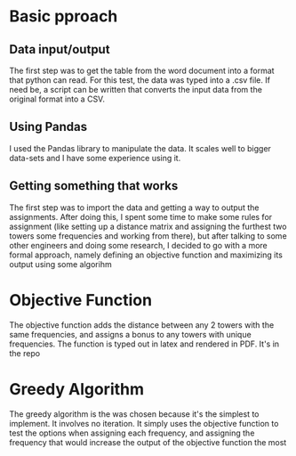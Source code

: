 # Basic pproach
## Data input/output
The first step was to get the table from the word document into a format that python can read. For this test, the data was typed into a .csv file. If need be, a script can be written that converts the input data from the original format into a CSV.
## Using Pandas
I used the Pandas library to manipulate the data. It scales well to bigger data-sets and I have some experience using it.
## Getting something that works
The first step was to import the data and getting a way to output the assignments. After doing this, I spent some time to make some rules for assignment (like setting up a distance matrix and assigning the furthest two towers some frequencies and working from there), but after talking to some other engineers and doing some research, I decided to go with a more formal approach, namely defining an objective function and maximizing its output using some algorihm
# Objective Function
The objective function adds the distance between any 2 towers with the same frequencies, and assigns a bonus to any towers with unique frequencies. The function is typed out in latex and rendered in PDF. It's in the repo
# Greedy Algorithm
The greedy algorithm is the was chosen because it's the simplest to implement. It involves no iteration. It simply uses the objective function to test the options when assigning each frequency, and assigning the frequency that would increase the output of the objective function the most
